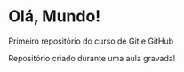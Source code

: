# Olá, Mundo!
 Primeiro repositório do curso de Git e GitHub 

Repositório criado durante uma aula gravada!